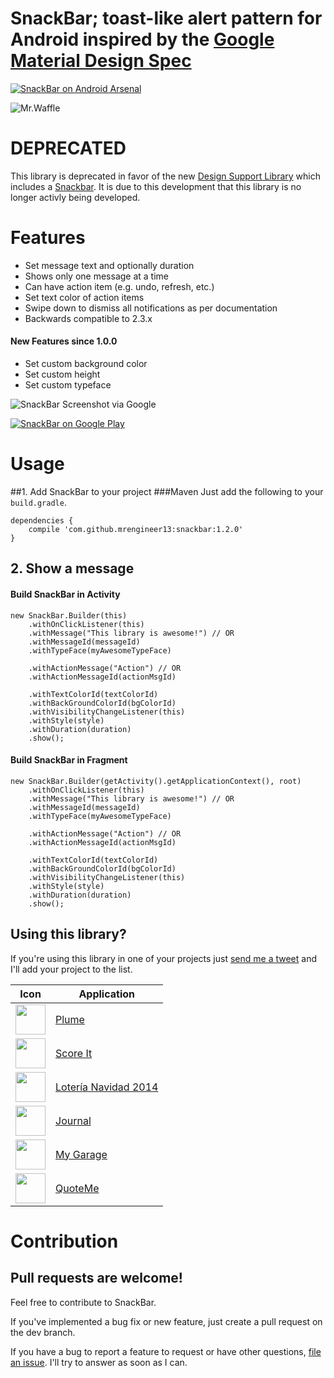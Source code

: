 # SnackBar; toast-like alert pattern for Android inspired by the [Google Material Design Spec](http://www.google.com/design/spec/components/snackbars-and-toasts.html)

[![SnackBar on Android Arsenal](https://img.shields.io/badge/Android%20Arsenal-SnackBar-brightgreen.svg?style=flat)](https://android-arsenal.com/details/1/869)

![Mr.Waffle](https://cloud.githubusercontent.com/assets/1573624/4054112/5f907220-2d88-11e4-9624-dd08fa49ac78.png)

# DEPRECATED

This library is deprecated in favor of the new [Design Support Library](http://developer.android.com/tools/support-library/features.html#design) which includes a [Snackbar](http://developer.android.com/reference/android/support/design/widget/Snackbar.html). It is due to this development that this library is no longer activly being developed.

# Features

* Set message text and optionally duration
* Shows only one message at a time
* Can have action item (e.g. undo, refresh, etc.)
* Set text color of action items
* Swipe down to dismiss all notifications as per documentation
* Backwards compatible to 2.3.x

#### New Features since 1.0.0
* Set custom background color
* Set custom height
* Set custom typeface

![SnackBar Screenshot via Google](http://material-design.storage.googleapis.com/images/components-toasts-specs-spec_toast_03_1_large_mdpi.png)


[![SnackBar on Google Play](http://developer.android.com/images/brand/en_generic_rgb_wo_60.png)](https://play.google.com/store/apps/details?id=com.mrengineer13.snackbar.sample)

# Usage
##1. Add SnackBar to your project
###Maven
Just add the following to your `build.gradle`.

    dependencies {
        compile 'com.github.mrengineer13:snackbar:1.2.0'
    }

## 2. Show a message

#### Build SnackBar in Activity
    new SnackBar.Builder(this)
        .withOnClickListener(this)
        .withMessage("This library is awesome!") // OR
        .withMessageId(messageId)
        .withTypeFace(myAwesomeTypeFace)

        .withActionMessage("Action") // OR
        .withActionMessageId(actionMsgId)

        .withTextColorId(textColorId)
        .withBackGroundColorId(bgColorId)
        .withVisibilityChangeListener(this)
        .withStyle(style)
        .withDuration(duration)
        .show();

#### Build SnackBar in Fragment
    new SnackBar.Builder(getActivity().getApplicationContext(), root)
        .withOnClickListener(this)
        .withMessage("This library is awesome!") // OR
        .withMessageId(messageId)
        .withTypeFace(myAwesomeTypeFace)

        .withActionMessage("Action") // OR
        .withActionMessageId(actionMsgId)

        .withTextColorId(textColorId)
        .withBackGroundColorId(bgColorId)
        .withVisibilityChangeListener(this)
        .withStyle(style)
        .withDuration(duration)
        .show();

## Using this library?

If you're using this library in one of your projects just [send me a tweet](https://twitter.com/MrEngineer13) and I'll add your project to the list.

Icon | Application
------------ | -------------
<img src="https://lh4.ggpht.com/uADrrF0FMReNrt7ap_cI-057Zmsl6awZWhpjA0Eupe-HGou1-FFb1ECeta3ED4N1Mos=w300-rw" width="48" height="48" /> | [Plume]
<img src="https://lh6.ggpht.com/pTT1RebLeNJMH7pm9XgQtDWpm0azxOJ7dFYkZqAMT-QE1oi2OGor3qI1ZgiJze4uYvo=w300-rw" width="48" height="48" /> | [Score It]
<img src="https://lh5.ggpht.com/_r-p6eZOnWIPpu5B-jNHWeHBhT-2UC_OZxRFE-BapvdJLIBA2qrrSrOLm15SZsAC1X0=w300-rw" width="48" height="48" /> | [Lotería Navidad 2014]
<img src="https://lh3.ggpht.com/Mz6YqxKsLfVbjYVHj_3nfUxLe5Yvl9W4KO2sKnwud6hZl5mnGitm55PnILT2jx4Hafv6=w300-rw" width="48" height="48" /> | [Journal]
<img src="https://lh4.ggpht.com/DvzthG-_lJsR7Ny8in8KPtEuNAgzzJSdlvUg2EG8qvXH0Oq5YJFQffWjFNKblx2GVAA=w300" width="48" height="48" /> | [My Garage]
<img src="https://lh6.ggpht.com/hdfIOAe9xYS3NzgTx1_3IfVwCP8UCyxDpXHxbviVMPg3iCEkrZudFZ4iuYQNvOp-aKI=w300" width="48" height="48" /> | [QuoteMe]

# Contribution
## Pull requests are welcome!

Feel free to contribute to SnackBar.

If you've implemented a bug fix or new feature, just create a pull request on the dev branch.

If you have a bug to report a feature to request or have other questions, [file an issue](https://github.com/MrEngineer13/SnackBar/issues/new). I'll try to answer as soon as I can.

[Plume]:https://play.google.com/store/apps/details?id=com.levelup.touiteur
[Score It]:https://play.google.com/store/apps/details?id=com.sbgapps.scoreit
[Lotería Navidad 2014]:https://play.google.com/store/apps/details?id=com.moya.garcia.loterianavidad&hl=es
[Journal]:https://play.google.com/store/apps/details?id=com.journey.app
[My Garage]:https://play.google.com/store/apps/details?id=com.moremu.mygarage
[QuoteMe]:https://play.google.com/store/apps/details?id=com.wching.quoteme
